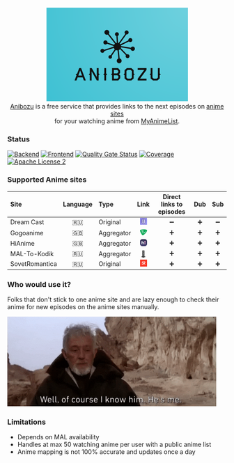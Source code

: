 <p align="center">
  <img width="325" height="215" alt="anibozu-logo" src="https://raw.githubusercontent.com/nasirov/anibozu/main/frontend/img/logo.png"> <br>
  <a href="https://anibozu.fun/">Anibozu</a> is a free service that provides links to the next episodes on 
  <a href="https://github.com/nasirov/anibozu#supported-anime-sites">anime sites</a> <br>
  for your watching anime from <a href="https://myanimelist.net/">MyAnimeList</a>. <br>
</p>

### Status

[![Backend](https://github.com/nasirov/anibozu/actions/workflows/backend-on_push.yaml/badge.svg)](https://github.com/nasirov/anibozu/actions/workflows/backend-on_push.yaml)
[![Frontend](https://github.com/nasirov/anibozu/actions/workflows/frontend-on_push.yaml/badge.svg)](https://github.com/nasirov/anibozu/actions/workflows/frontend-on_push.yaml)
[![Quality Gate Status](https://sonarcloud.io/api/project_badges/measure?project=nasirov_anibozu&metric=alert_status)](https://sonarcloud.io/dashboard?id=nasirov_anibozu)
[![Coverage](https://sonarcloud.io/api/project_badges/measure?project=nasirov_anibozu&metric=coverage)](https://sonarcloud.io/dashboard?id=nasirov_anibozu)
[![Apache License 2](https://img.shields.io/badge/license-ASF2-blue.svg)](https://www.apache.org/licenses/LICENSE-2.0.txt)

### Supported Anime sites

| Site            | Language | Type       |                                          Link                                           | Direct links to episodes |        Dub        |        Sub         |
|:----------------|:--------:|:-----------|:---------------------------------------------------------------------------------------:|:------------------------:|:-----------------:|:------------------:|
| Dream Cast      |   :ru:   | Original   |       [![dream_cast](/images/favicons/dream_cast.png)](https://dreamerscast.com/)       |    :heavy_minus_sign:    | :heavy_plus_sign: | :heavy_minus_sign: |
| Gogoanime       |   :uk:   | Aggregator |          [![gogo_anime](/images/favicons/gogo_anime.png)](https://anitaku.pe/)          |    :heavy_plus_sign:     | :heavy_plus_sign: | :heavy_plus_sign:  |
| HiAnime         |   :uk:   | Aggregator |            [![hi_anime](/images/favicons/hi_anime.png)](https://hianime.to/)            |    :heavy_plus_sign:     | :heavy_plus_sign: | :heavy_plus_sign:  |
| MAL-To-Kodik    |   :ru:   | Aggregator |            [:link:](https://github.com/mal-to-kodik/mal-to-kodik.github.io)             |    :heavy_plus_sign:     | :heavy_plus_sign: | :heavy_plus_sign:  |
| SovetRomantica  |   :ru:   | Original   | [![sovet_romantica](/images/favicons/sovet_romantica.png)](https://sovetromantica.com/) |    :heavy_plus_sign:     | :heavy_plus_sign: | :heavy_plus_sign:  |

### Who would use it?

Folks that don't stick to one anime site and are lazy enough to check their anime for new episodes on the anime sites manually.

<img alt="sw_obi_wan" src="https://raw.githubusercontent.com/nasirov/anibozu/main/images/extra/sw_obi_wan.gif">

### Limitations

- Depends on MAL availability
- Handles at max 50 watching anime per user with a public anime list
- Anime mapping is not 100% accurate and updates once a day